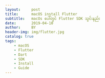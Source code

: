 ```yaml
---
layout:     post
title:      macOS install Flutter
subtitle:   macOs ပေါ်တွင် Flutter SDK သွင်းနည်း
date:       2019-04-10
author:     BY
header-img: img/flutter.jpg
catalog: true
tags:
    - macOS
    - Flutter
    - Dart
    - SDK
    - Install
    - Guide
---
```

